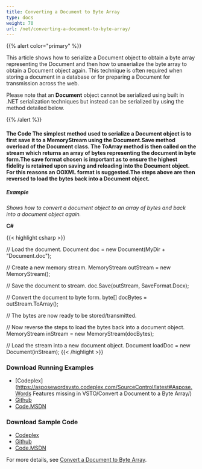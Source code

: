```yaml
---
title: Converting a Document to Byte Array
type: docs
weight: 70
url: /net/converting-a-document-to-byte-array/
---
```


{{% alert color="primary" %}} 

This article shows how to serialize a Document object to obtain a byte array representing the Document and then how to unserialize the byte array to obtain a Document object again. This technique is often required when storing a document in a database or for preparing a Document for transmission across the web.

Please note that an **Document** object cannot be serialized using built in .NET serialization techniques but instead can be serialized by using the method detailed below.

{{% /alert %}} 
#### **The Code The simplest method used to serialize a Document object is to first save it to a MemoryStream using the Document.Save method overload of the Document class. The ToArray method is then called on the stream which returns an array of bytes representing the document in byte form.The save format chosen is important as to ensure the highest fidelity is retained upon saving and reloading into the Document object. For this reasons an OOXML format is suggested.The steps above are then reversed to load the bytes back into a Document object.**
##### **Example**
*Shows how to convert a document object to an array of bytes and back into a document object again.*

**C#**

{{< highlight csharp >}}

// Load the document.
Document doc = new Document(MyDir + "Document.doc");

// Create a new memory stream.
MemoryStream outStream = new MemoryStream();

// Save the document to stream.
doc.Save(outStream, SaveFormat.Docx);

// Convert the document to byte form.
byte[] docBytes = outStream.ToArray();

// The bytes are now ready to be stored/transmitted.

// Now reverse the steps to load the bytes back into a document object.
MemoryStream inStream = new MemoryStream(docBytes);

// Load the stream into a new document object.
Document loadDoc = new Document(inStream);
{{< /highlight >}}
### **Download Running Examples**
- [Codeplex](https://asposewordsvsto.codeplex.com/SourceControl/latest#Aspose.Words Features missing in VSTO/Convert a Document to a Byte Array/)
- [Github](https://github.com/aspose-words/Aspose.Words-for-.NET/tree/master/Plugins/Aspose.Words%20Vs%20VSTO%20Word/Aspose.Words%20Features%20missing%20in%20VSTO/Convert%20a%20Document%20to%20a%20Byte%20Array)
- [Code.MSDN](https://code.msdn.microsoft.com/AsposeWords-Features-bfd6167c/view/SourceCode#content)
### **Download Sample Code**
- [Codeplex](https://asposewordsvsto.codeplex.com/releases/view/619474)
- [Github](https://github.com/aspose-words/Aspose.Words-for-.NET/releases/tag/MissingFeaturesofVSTOv1.1)
- [Code.MSDN](https://code.msdn.microsoft.com/AsposeWords-Features-bfd6167c#content)

For more details, see [Convert a Document to Byte Array](https://docs.aspose.com/words/net/serialize-and-work-with-a-document-in-a-database/#convert-a-document-to-byte-array).
